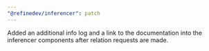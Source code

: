```yaml
---
"@refinedev/inferencer": patch
---
```


Added an additional info log and a link to the documentation into the inferencer components after relation requests are made.
